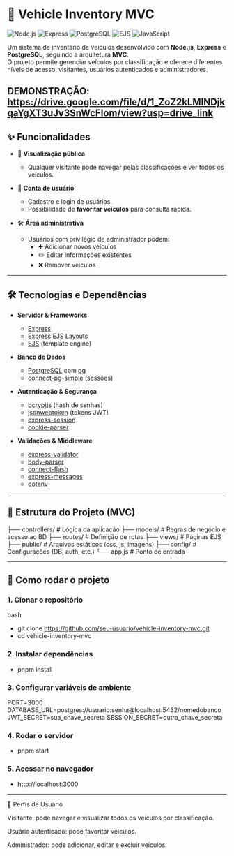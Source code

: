 # 🚗 Vehicle Inventory MVC

![Node.js](https://img.shields.io/badge/node.js-339933.svg?style=for-the-badge&logo=node.js&logoColor=white)
![Express](https://img.shields.io/badge/express-000000.svg?style=for-the-badge&logo=express&logoColor=white)
![PostgreSQL](https://img.shields.io/badge/postgresql-336791.svg?style=for-the-badge&logo=postgresql&logoColor=white)
![EJS](https://img.shields.io/badge/ejs-2C3E50.svg?style=for-the-badge&logo=ejs&logoColor=white)
![JavaScript](https://img.shields.io/badge/javascript-F7DF1E.svg?style=for-the-badge&logo=javascript&logoColor=black)

Um sistema de inventário de veículos desenvolvido com **Node.js**, **Express** e **PostgreSQL**, seguindo a arquitetura **MVC**.  
O projeto permite gerenciar veículos por classificação e oferece diferentes níveis de acesso: visitantes, usuários autenticados e administradores.</br>

DEMONSTRAÇÃO: https://drive.google.com/file/d/1_ZoZ2kLMINDjkqaYgXT3uJv3SnWcFIom/view?usp=drive_link
---

## ✨ Funcionalidades

- 🔎 **Visualização pública**
  - Qualquer visitante pode navegar pelas classificações e ver todos os veículos.

- 👤 **Conta de usuário**
  - Cadastro e login de usuários.
  - Possibilidade de **favoritar veículos** para consulta rápida.

- 🛠️ **Área administrativa**
  - Usuários com privilégio de administrador podem:
    - ➕ Adicionar novos veículos
    - ✏️ Editar informações existentes
    - ❌ Remover veículos

---

## 🛠️ Tecnologias e Dependências

- **Servidor & Frameworks**
  - [Express](https://expressjs.com/)
  - [Express EJS Layouts](https://www.npmjs.com/package/express-ejs-layouts)
  - [EJS](https://ejs.co/) (template engine)
  
- **Banco de Dados**
  - [PostgreSQL](https://www.postgresql.org/) com [pg](https://node-postgres.com/)
  - [connect-pg-simple](https://www.npmjs.com/package/connect-pg-simple) (sessões)

- **Autenticação & Segurança**
  - [bcryptjs](https://www.npmjs.com/package/bcryptjs) (hash de senhas)
  - [jsonwebtoken](https://www.npmjs.com/package/jsonwebtoken) (tokens JWT)
  - [express-session](https://www.npmjs.com/package/express-session)
  - [cookie-parser](https://www.npmjs.com/package/cookie-parser)

- **Validações & Middleware**
  - [express-validator](https://express-validator.github.io/)
  - [body-parser](https://www.npmjs.com/package/body-parser)
  - [connect-flash](https://www.npmjs.com/package/connect-flash)
  - [express-messages](https://www.npmjs.com/package/express-messages)
  - [dotenv](https://www.npmjs.com/package/dotenv)

---

## 📂 Estrutura do Projeto (MVC)

├── controllers/ # Lógica da aplicação
├── models/ # Regras de negócio e acesso ao BD
├── routes/ # Definição de rotas
├── views/ # Páginas EJS
├── public/ # Arquivos estáticos (css, js, imagens)
├── config/ # Configurações (DB, auth, etc.)
└── app.js # Ponto de entrada

---

## 🚀 Como rodar o projeto

### 1. Clonar o repositório
bash
- git clone https://github.com/seu-usuario/vehicle-inventory-mvc.git
- cd vehicle-inventory-mvc
### 2. Instalar dependências
- pnpm install
### 3. Configurar variáveis de ambiente
PORT=3000
DATABASE_URL=postgres://usuario:senha@localhost:5432/nomedobanco
JWT_SECRET=sua_chave_secreta
SESSION_SECRET=outra_chave_secreta
### 4. Rodar o servidor
- pnpm start
### 5. Acessar no navegador
- http://localhost:3000
  
- ---

👥 Perfis de Usuário

Visitante: pode navegar e visualizar todos os veículos por classificação.

Usuário autenticado: pode favoritar veículos.

Administrador: pode adicionar, editar e excluir veículos.
